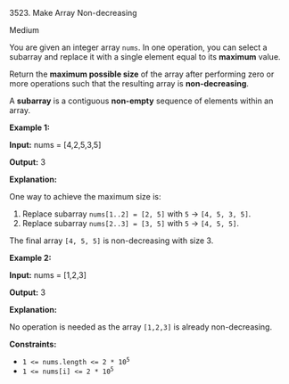 3523\. Make Array Non-decreasing

Medium

You are given an integer array `nums`. In one operation, you can select a subarray and replace it with a single element equal to its **maximum** value.

Return the **maximum possible size** of the array after performing zero or more operations such that the resulting array is **non-decreasing**.

A **subarray** is a contiguous **non-empty** sequence of elements within an array.

**Example 1:**

**Input:** nums = [4,2,5,3,5]

**Output:** 3

**Explanation:**

One way to achieve the maximum size is:

1.  Replace subarray `nums[1..2] = [2, 5]` with `5` → `[4, 5, 3, 5]`.
2.  Replace subarray `nums[2..3] = [3, 5]` with `5` → `[4, 5, 5]`.

The final array `[4, 5, 5]` is non-decreasing with size 3.

**Example 2:**

**Input:** nums = [1,2,3]

**Output:** 3

**Explanation:**

No operation is needed as the array `[1,2,3]` is already non-decreasing.

**Constraints:**

*   <code>1 <= nums.length <= 2 * 10<sup>5</sup></code>
*   <code>1 <= nums[i] <= 2 * 10<sup>5</sup></code>